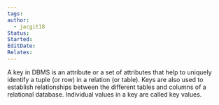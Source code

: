 ```yaml
---
tags: 
author:
  - jacgit18
Status: 
Started: 
EditDate: 
Relates:
---
```

A key in DBMS is an attribute or a set of attributes that help to uniquely identify a tuple (or row) in a relation (or table). Keys are also used to establish relationships between the different tables and columns of a relational database. Individual values in a key are called key values.